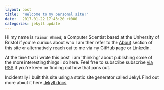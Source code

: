 ```yaml
---
layout: post
title:  "Welcome to my personal site!"
date:   2017-01-22 17:43:20 +0000
categories: jekyll update
---
```

Hi my name is  `Taimur Ahmed`; a Computer Scientist based at the University of Bristol if you're curious about who I am then refer to the [About][about-section] section of this site
or alternatively reach out to me via my GitHub page or Linkedin.

At the time that i wrote this post, i am 'thinking' about publishing some of the more interesting things i do here. Feel free to subscribe subscribe <a href="/feed.xml">via RSS</a> if you're keen on finding out how that pans out.



Incidentally i built this site using a static site generator called Jekyl. Find out more about it here [Jekyll docs][jekyll-docs] 

[about-section]: http://taimur.io/about/
[jekyll-docs]: https://jekyllrb.com/docs/home
[jekyll-gh]:   https://github.com/jekyll/jekyll
[jekyll-talk]: https://talk.jekyllrb.com/
